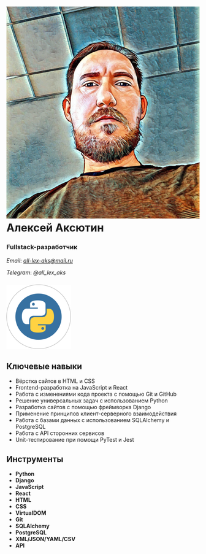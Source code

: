 
# ![aak](aak2.jpg)**Алексей Аксютин**
### **Fullstack-разработчик**
*Email*: *all-lex-aks@mail.ru*

*Telegram*: *@all_lex_aks*


### ![Python](Python.png)

## Ключевые навыки
- Вёрстка сайтов в HTML и CSS
- Frontend-разработка на JavaScript и React
- Работа с изменениями кода проекта с помощью Git и GitHub
- Решение универсальных задач с использованием Python
- Разработка сайтов с помощью фреймворка Django
- Применение принципов клиент-серверного взаимодействия
- Работа с базами данных с использованием SQLAlchemy и PostgreSQL
- Работа с API сторонних сервисов
- Unit-тестирование при помощи PyTest и Jest


## Инструменты

- **Python**
- **Django**
- **JavaScript**
- **React**
- **HTML**
- **CSS**
- **VirtualDOM**
- **Git**
- **SQLAlchemy**
- **PostgreSQL**
- **XML/JSON/YAML/CSV**
- **API**
